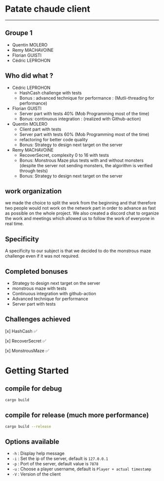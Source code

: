 # Patate chaude client

---

## Groupe 1

- Quentin MOLERO
- Remy MACHAVOINE
- Florian GUISTI
- Cédric LEPROHON

## Who did what ?

- Cédric LEPROHON
  - HashCash challenge with tests
  - Bonus : advanced technique for performance : (Mutli-threading for performance)
- Florian GUISTI
  - Server part with tests 40% (Mob Programming most of the time)
  - Bonus: continuous integration : (realized with Github-action)
- Quentin MOLERO
  - Client part with tests
  - Server part with tests 60% (Mob Programming most of the time)
  - refactoring for better code quality
  - Bonus: Strategy to design next target on the server
- Remy MACHAVOINE
  - RecoverSecret, complexity 0 to 16 with tests
  - Bonus: Monstrous Maze plus tests with and without monsters (despite the server not sending monsters, the algorithm is verified through tests)
  - Bonus: Strategy to design next target on the server

## work organization

we made the choice to split the work from the beginning and that therefore two people would not work on the network part in order to advance as fast as possible on the whole project.
We also created a discord chat to organize the work and meetings which allowed us to follow the work of everyone in real time.

## Specificity

A specificity to our subject is that we decided to do the monstrous maze challenge even if it was not required.

## Completed bonuses

- Strategy to design next target on the server
- monstrous maze with tests
- Continuous integration with github-action
- Advanced technique for performance
- Server part with tests

## Challenges achieved

[x] HashCash :white_check_mark:

[x] RecoverSecret :white_check_mark:

[x] MonstrousMaze :white_check_mark:

# Getting Started

## compile for debug

```bash
cargo build
```

## compile for release (much more performance)


```bash
cargo build --release
```

## Options available

- `-h` : Display help message
- `-i` : Set the ip of the server, default is `127.0.0.1`
- `-p` : Port of the server, default value is `7878`
- `-u` : Choose a player username, default is `Player + actual timestamp`
- `-V` : Version of the client

